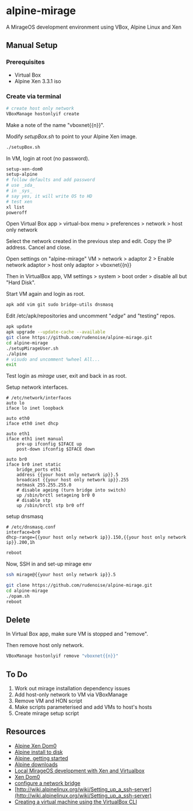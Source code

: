# alpine-mirage
A MirageOS development environment using VBox, Alpine Linux and Xen

## Manual Setup

### Prerequisites

* Virtual Box
* Alpine Xen 3.3.1 iso

### Create via terminal

```sh
# create host only network
VBoxManage hostonlyif create
```

Make a note of the name "vboxnet{{n}}".

Modify _setupBox.sh_ to point to your Alpine Xen image.

```sh
./setupBox.sh
```

In VM, login at root (no password).
```sh
setup-xen-dom0
setup-alpine
# follow defaults and add password
# use _sda_
# in _sys_
# say yes, it will write OS to HD
# test xen
xl list
poweroff
```

Open Virtual Box app > virtual-box menu > preferences > network >
host only network

Select the network created in the previous step and edit. Copy the IP
address. Cancel and close.

Open settings on "alpine-mirage" VM > network > adaptor 2 > Enable network adaptor > host only adaptor > vboxnet{{n}}

Then in VirtualBox app, VM settings > system > boot order > disable all but "Hard Disk".

Start VM again and login as root.

```sh
apk add vim git sudo bridge-utils dnsmasq
```

Edit /etc/apk/repositories and uncomment "_edge_" and "testing" repos.

```sh
apk update
apk upgrade --update-cache --available
git clone https://github.com/rudenoise/alpine-mirage.git
cd alpine-mirage
./setupMirageUser.sh
./alpine
# visudo and uncomment %wheel All...
exit
```

Test login as _mirage_ user, exit and back in as root.

Setup network interfaces.

```
# /etc/network/interfaces
auto lo
iface lo inet loopback

auto eth0
iface eth0 inet dhcp

auto eth1
iface eth1 inet manual
    pre-up ifconfig $IFACE up
    post-down ifconfig $IFACE down

auto br0
iface br0 inet static
    bridge_ports eth1
    address {{your host only network ip}}.5
    broadcast {{your host only network ip}}.255
    netmask 255.255.255.0
    # disable ageing (turn bridge into switch)
    up /sbin/brctl setageing br0 0
    # disable stp
    up /sbin/brctl stp br0 off
```

setup dnsmasq

```
# /etc/dnsmasq.conf
interface=br0
dhcp-range={{your host only network ip}}.150,{{your host only network ip}}.200,1h
```


```sh
reboot
```

Now, SSH in and set-up mirage env

```sh
ssh mirage@{{your host only network ip}}.5
```

```sh
git clone https://github.com/rudenoise/alpine-mirage.git
cd alpine-mirage
./opam.sh
reboot
```

## Delete

In Virtual Box app, make sure VM is stopped and "remove".

Then remove host only network.

```sh
VBoxManage hostonlyif remove "vboxnet{{n}}" 
```

## To Do

1. Work out mirage installation dependency issues
2. Add host-only network to VM via VBoxManage
3. Remove VM and HON script
4. Make scripts parameterised and add VMs to host's hosts
5. Create mirage setup script

## Resources

* [Alpine Xen Dom0](http://wiki.alpinelinux.org/wiki/Xen_Dom0)
* [Alpine install to disk](http://wiki.alpinelinux.org/wiki/Install_to_disk)
* [Alpine, getting started](http://alpine-linux.readthedocs.org/en/latest/getting_started.html)
* [Alpine downloads](http://alpinelinux.org/downloads/)
* [Local MirageOS development with Xen and Virtualbox](http://www.skjegstad.com/blog/2015/01/19/mirageos-xen-virtualbox/)
* [Xen Dom0](http://wiki.alpinelinux.org/wiki/Xen_Dom0)
* [configure a network bridge](http://wiki.alpinelinux.org/wiki/Bridge)
* [http://wiki.alpinelinux.org/wiki/Setting_up_a_ssh-server](http://wiki.alpinelinux.org/wiki/Setting_up_a_ssh-server)
* [Creating a virtual machine using the VirtualBox CLI](http://cheznick.net/main/content/creating-a-virtual-machine-using-the-virtualbox-cli)
